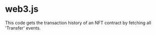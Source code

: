 # web3.js
This code gets the transaction history of an NFT contract by fetching all 'Transfer' events.
